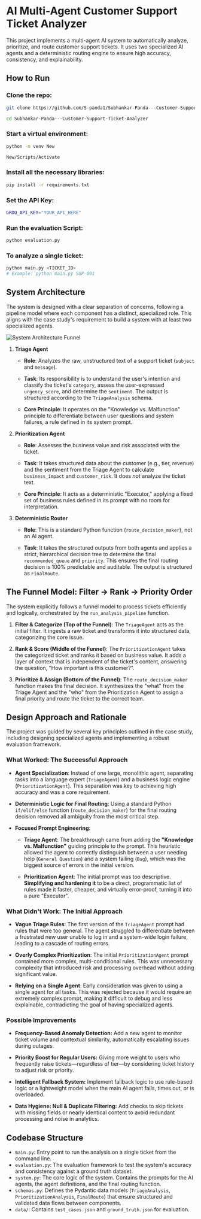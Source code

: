 # AI Multi-Agent Customer Support Ticket Analyzer

This project implements a multi-agent AI system to automatically analyze, prioritize, and route customer support tickets. It uses two specialized AI agents and a deterministic routing engine to ensure high accuracy, consistency, and explainability.

## How to Run
### Clone the repo:

```bash
git clone https://github.com/S-panda1/Subhankar-Panda---Customer-Support-Ticket-Analyzer.git

cd Subhankar-Panda---Customer-Support-Ticket-Analyzer
```

### Start a virtual environment:

```bash
python -m venv New

New/Scripts/Activate
```
### Install all the necessary libraries:

```bash
pip install -r requirements.txt
```
### Set the API Key:

```bash
GROQ_API_KEY="YOUR_API_HERE"
```
### Run the evaluation Script:

```bash
python evaluation.py
```
### To analyze a single ticket:

```bash
python main.py <TICKET_ID>
# Example: python main.py SUP-001
```

## System Architecture

The system is designed with a clear separation of concerns, following a pipeline model where each component has a distinct, specialized role. This aligns with the case study's requirement to build a system with at least two specialized agents.

![System Architecture Funnel]()

1.  **Triage Agent**
    * **Role**: Analyzes the raw, unstructured text of a support ticket (`subject` and `message`).
      
    * **Task**: Its responsibility is to understand the user's intention and classify the ticket's `category`, assess the user-expressed `urgency_score`, and determine the `sentiment`. The output is structured according to the `TriageAnalysis` schema.
      
    * **Core Principle**: It operates on the "Knowledge vs. Malfunction" principle to differentiate between user questions and system failures, a rule defined in its system prompt.

2.  **Prioritization Agent**
    * **Role**: Assesses the business value and risk associated with the ticket.
      
    * **Task**: It takes structured data about the customer (e.g., tier, revenue) and the sentiment from the Triage Agent to calculate `business_impact` and `customer_risk`. It does *not* analyze the ticket text.
      
    * **Core Principle**: It acts as a deterministic "Executor," applying a fixed set of business rules defined in its prompt with no room for interpretation.

3.  **Deterministic Router**
    * **Role**: This is a standard Python function (`route_decision_maker`), not an AI agent.
      
    * **Task**: It takes the structured outputs from both agents and applies a strict, hierarchical decision tree to determine the final `recommended_queue` and `priority`. This ensures the final routing decision is 100% predictable and auditable. The output is structured as `FinalRoute`.

## The Funnel Model: Filter -> Rank -> Priority Order

The system explicitly follows a funnel model to process tickets efficiently and logically, orchestrated by the `run_analysis_pipeline` function.

1.  **Filter & Categorize (Top of the Funnel)**: The `TriageAgent` acts as the initial filter. It ingests a raw ticket and transforms it into structured data, categorizing the core issue.

2.  **Rank & Score (Middle of the Funnel)**: The `PrioritizationAgent` takes the categorized ticket and ranks it based on business value. It adds a layer of context that is independent of the ticket's content, answering the question, "How important is this customer?".
   
3.  **Prioritize & Assign (Bottom of the Funnel)**: The `route_decision_maker` function makes the final decision. It synthesizes the "what" from the Triage Agent and the "who" from the Prioritization Agent to assign a final priority and route the ticket to the correct team.

## Design Approach and Rationale

The project was guided by several key principles outlined in the case study, including designing specialized agents and implementing a robust evaluation framework.

### What Worked: The Successful Approach

* **Agent Specialization**: Instead of one large, monolithic agent, separating tasks into a language expert (`TriageAgent`) and a business logic engine (`PrioritizationAgent`). This separation was key to achieving high accuracy and was a core requirement.
  
* **Deterministic Logic for Final Routing**: Using a standard Python `if/elif/else` function (`route_decision_maker`) for the final routing decision removed all ambiguity from the most critical step.
  
* **Focused Prompt Engineering**:
    * **Triage Agent**: The breakthrough came from adding the **"Knowledge vs. Malfunction"** guiding principle to the prompt. This heuristic allowed the agent to correctly distinguish between a user needing help (`General Question`) and a system failing (`Bug`), which was the biggest source of errors in the initial version.
      
    * **Prioritization Agent**: The initial prompt was too descriptive. **Simplifying and hardening it** to be a direct, programmatic list of rules made it faster, cheaper, and virtually error-proof, turning it into a pure "Executor".

### What Didn't Work: The Initial Approach

* **Vague Triage Rules**: The first version of the `TriageAgent` prompt had rules that were too general. The agent struggled to differentiate between a frustrated new user unable to log in and a system-wide login failure, leading to a cascade of routing errors.
  
* **Overly Complex Prioritization**: The initial `PrioritizationAgent` prompt contained more complex, multi-conditional rules. This was unnecessary complexity that introduced risk and processing overhead without adding significant value.
  
* **Relying on a Single Agent**: Early consideration was given to using a single agent for all tasks. This was rejected because it would require an extremely complex prompt, making it difficult to debug and less explainable, contradicting the goal of having specialized agents.

### Possible Improvements
* **Frequency-Based Anomaly Detection:**
Add a new agent to monitor ticket volume and contextual similarity, automatically escalating issues during outages.

* **Priority Boost for Regular Users:**
Giving more weight to users who frequently raise tickets—regardless of tier—by considering ticket history to adjust risk or priority.

* **Intelligent Fallback System:**
Implement fallback logic to use rule-based logic or a lightweight model when the main AI agent fails, times out, or is overloaded.

* **Data Hygiene: Null & Duplicate Filtering:**
Add checks to skip tickets with missing fields or nearly identical content to avoid redundant processing and noise in analytics.


## Codebase Structure

* `main.py`: Entry point to run the analysis on a single ticket from the command line.
* `evaluation.py`: The evaluation framework to test the system's accuracy and consistency against a ground truth dataset.
* `system.py`: The core logic of the system. Contains the prompts for the AI agents, the agent definitions, and the final routing function.
* `schemas.py`: Defines the Pydantic data models (`TriageAnalysis`, `PrioritizationAnalysis`, `FinalRoute`) that ensure structured and validated data flows between components.
* `data/`: Contains `test_cases.json` and `ground_truth.json` for evaluation.


